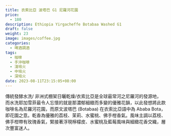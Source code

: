 ```yaml
---
title: 衣索比亞 波塔巴 G1 尼羅河花園
price:
  - 180
description: Ethiopia Yirgacheffe Botabaa Washed G1
draft: false
weight: 23
image: images/coffee.jpg
categories:
  - 啤酒調酒
tags:
  - 咖啡
  - 手沖咖啡
  - 淺培火
  - 中培火
  - 深培火
date: 2023-08-11T23:15:05+08:00
---
```

傳統發酵水洗/ 非洲式棚架日曬乾燥/衣索比亞是全球最常河之尼羅河的發源地，而水洗耶加雪菲最令人忘懷的就是那濃郁細緻而多變的優雅花韻，以此發想將此款咖啡名為尼羅河花園，而原文波塔巴 (Botabaa) 在衣索比亞語中為 Ababa Bota，即花園之意。乾香為優雅的荔枝、茉莉、水蜜桃、佛手柑香氣。風味主調以荔枝、佛手柑帶有玫瑰香氣，緊接著浮現檸檬皮、水蜜桃及藍莓風味與細緻花香交織，層次豐富迷人。